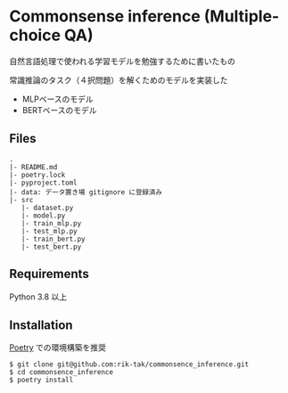 # Commonsense inference (Multiple-choice QA)
自然言語処理で使われる学習モデルを勉強するために書いたもの

常識推論のタスク（４択問題）を解くためのモデルを実装した
- MLPベースのモデル
- BERTベースのモデル

## Files
```
.
|- README.md
|- poetry.lock
|- pyproject.toml
|- data: データ置き場 gitignore に登録済み
|- src
   |- dataset.py
   |- model.py
   |- train_mlp.py
   |- test_mlp.py
   |- train_bert.py
   |- test_bert.py
```

## Requirements
Python 3.8 以上

## Installation
[Poetry](https://python-poetry.org/) での環境構築を推奨

```
$ git clone git@github.com:rik-tak/commonsence_inference.git
$ cd commonsence_inference
$ poetry install
```

